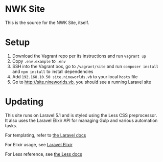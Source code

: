# NWK Site

This is the source for the NWK Site, itself.

# Setup

1. Download the Vagrant repo per its instructions and run `vagrant up`
1. Copy `.env.example` to `.env`
1. SSH into the Vagrant box, go to `/vagrant/site` and run `composer install` and `npm install` to install dependencies
1. Add `192.168.10.50 site.nineworlds.vb` to your local `hosts` file
1. Go to http://site.nineworlds.vb, you should see a running Laravel site

# Updating

This site runs on Laravel 5.1 and is styled using the Less CSS preprocessor. It also uses the Laravel Elixir API for managing Gulp and various automation tasks.

For templating, refer to [the Laravel docs](https://laravel.com/docs/5.1/blade#defining-a-layout)

For Elixir usage, see [Laravel Elixir](https://laravel.com/docs/5.1/elixir)

For Less reference, see [the Less docs](http://lesscss.org/)